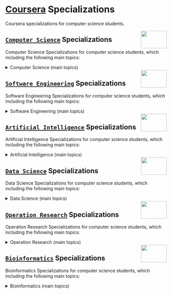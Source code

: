 # [Coursera](https://www.coursera.org/) Specializations
Coursera specializations for computer science students.

<img align="right" width="80" height="55" src="https://github.com/cs-MohamedAyman/Coursera-Specializations/blob/master/organizations-logos/coursera.jpg">

## [`Computer Science`](https://github.com/cs-MohamedAyman/Coursera-Specializations/blob/master/Computer-Science-Specializations/README.md) Specializations
Computer Science Specializations for computer science students, which including the following main topics:

<details>
	<summary>Computer Science (main topics)</summary>

  #### `1.` [Programming Languages and Object Oriented](https://github.com/cs-MohamedAyman/Coursera-Specializations/blob/master/Computer-Science-Specializations/README.md) Specializations `12 Entities`
  #### `2.` [Calculus and Algebra](https://github.com/cs-MohamedAyman/Coursera-Specializations/blob/master/Computer-Science-Specializations/README.md) Specializations 						`12 Entities`
  #### `3.` [Probability and Statistics](https://github.com/cs-MohamedAyman/Coursera-Specializations/blob/master/Computer-Science-Specializations/README.md) Specializations				`12 Entities`
  #### `4.` [Data Structures and Algorithms Analysis](https://github.com/cs-MohamedAyman/Coursera-Specializations/blob/master/Computer-Science-Specializations/README.md) Specializations 	`12 Entities`

  **SKILLS YOU WILL GAIN:**<br>
  `computer science`, `discrete mathematics`, `mathematics`, `calculus`, `algebra`, `differential equations`, `probability`, `statistics`, `python programming`, `c++ programming`, `c programming`, `c++ object oriented programming (oop)`, `python object oriented programming (oop)`, `object oriented programming (oop)`, `data structures`, `algorithms`, `advanced data Structures`, `advanced algorithms`, `theory of computations`

</details>

<img align="right" width="80" height="55" src="https://github.com/cs-MohamedAyman/Coursera-Specializations/blob/master/organizations-logos/coursera.jpg">

## [`Software Engineering`](https://github.com/cs-MohamedAyman/Coursera-Specializations/tree/master/Software-Engineering-Specializations/README.md) Specializations
Software Engineering Specializations for computer science students, which including the following main topics:

<details>
	<summary>Software Engineering (main topics)</summary>

  #### `1.` [Software Engineering](https://github.com/cs-MohamedAyman/Coursera-Specializations/tree/master/Software-Engineering-Specializations/README.md) Specializations							`12 Entities`
  #### `2.` [Web Development](https://github.com/cs-MohamedAyman/Coursera-Specializations/tree/master/Software-Engineering-Specializations/README.md) Specializations								`12 Entities`
  #### `3.` [Mobile Development](https://github.com/cs-MohamedAyman/Coursera-Specializations/tree/master/Software-Engineering-Specializations/README.md) Specializations							`12 Entities`
  #### `4.` [Game Development](https://github.com/cs-MohamedAyman/Coursera-Specializations/tree/master/Software-Engineering-Specializations/README.md) Specializations								`12 Entities`
  #### `5.` [User Interface and User Experience (UI/UX)](https://github.com/cs-MohamedAyman/Coursera-Specializations/tree/master/Software-Engineering-Specializations/README.md) Specializations 	`12 Entities`
  #### `6.` [Continuous Delivery and DevOps](https://github.com/cs-MohamedAyman/Coursera-Specializations/tree/master/Software-Engineering-Specializations/README.md) Specializations 				`12 Entities`

  **SKILLS YOU WILL GAIN:**<br>
  `software engineering`, `object oriented design`, `object oriented analysis`, `service oriented architecture`, `analysis of systems`, `design of systems`, `quality control`, `operating systems`, `parallel computing`, `parallel processing`, `desktop applications`, `mobile applications`, `web applications`, `game applications`, `cross platform development`, `continuous delivery`, `devops`, `cloud computing`, `project management`, `android`, `ios`, `product development`, `google app engine (gae)`, `unity`, `parallel computing`, `parallel processing`, `shell script`, `web service`, `kubernetes`, `game design`, `virtual machine (vm)`, `virtual reality (vr)`, `php programming`, `agile user stories`, `software quality`, `microservices`, `user interface (ui)`, `jenkins`, `github`, `command line interface`, `version control systems`, `java programming`, `python programming`, `c# programming`, `swift programming`, `objective-c`, `google cloud platform`, `google compute engine`, `human computer interaction`, `reactive programming`, `distributed systems`, `software architecture`, `agile software development`, `javascript programming`, `user experience (ux)`, `responsive web design`

</details>

<img align="right" width="80" height="55" src="https://github.com/cs-MohamedAyman/Coursera-Specializations/blob/master/organizations-logos/coursera.jpg">

## [`Artificial Intelligence`](https://github.com/cs-MohamedAyman/Coursera-Specializations/tree/master/Artificial-Intelligence-Specializations/README.md) Specializations
Artificial Intelligence Specializations for computer science students, which including the following main topics:

<details>
	<summary>Artificial Intelligence (main topics)</summary>

  #### `1.` [Data Analysis and Visualization](https://github.com/cs-MohamedAyman/Coursera-Specializations/tree/master/Artificial-Intelligence-Specializations/README.md) Specializations 		`10 Entities`
  #### `2.` [Machine Learning and Data Mining](https://github.com/cs-MohamedAyman/Coursera-Specializations/tree/master/Artificial-Intelligence-Specializations/README.md) Specializations 		`14 Entities`
  #### `3.` [Artificial Intelligence](https://github.com/cs-MohamedAyman/Coursera-Specializations/tree/master/Artificial-Intelligence-Specializations/README.md) Specializations 				`10 Entities`
  #### `4.` [Deep Learning and Neural Networks](https://github.com/cs-MohamedAyman/Coursera-Specializations/tree/master/Artificial-Intelligence-Specializations/README.md) Specializations 		`10 Entities`
  #### `5.` [Computer Vision and Image Processing](https://github.com/cs-MohamedAyman/Coursera-Specializations/tree/master/Artificial-Intelligence-Specializations/README.md) Specializations 	`10 Entities`
  #### `6.` [Reinforcement Learning](https://github.com/cs-MohamedAyman/Coursera-Specializations/tree/master/Artificial-Intelligence-Specializations/README.md) Specializations 				`10 Entities`

  **SKILLS YOU WILL GAIN:**<br>
  `artificial intelligence`, `data analysis`, `excel`, `data management`, `data processing`, `data mining`, `text mining`, `natural language processing`, `natural language toolkit (nltk)`, `time series`, `machine learning`, `advanced machine learning`, `multi-task learning`, `reinforcement learning`, `markov chain monte carlo (mcmc)`, `data vizualisation`, `advanced data vizualisation`, `matlab programming`, `python programming`, `python libraries`, `digital signals processing`, `pattern recognition`, `image processing`, `computer graphics`, `deep learning`, `speech processing`, `dimensionality reduction`, `computer vision`, `cloud computing`, `tensorflow serving`, `keras`, `pytorch`

</details>

<img align="right" width="80" height="55" src="https://github.com/cs-MohamedAyman/Coursera-Specializations/blob/master/organizations-logos/coursera.jpg">

## [`Data Science`](https://github.com/cs-MohamedAyman/Coursera-Specializations/tree/master/Data-Science-Specializations/README.md) Specializations
Data Science Specializations for computer science students, which including the following main topics:

<details>
	<summary>Data Science (main topics)</summary>

  #### `1.` [Data Analysis and Visualization](https://github.com/cs-MohamedAyman/Coursera-Specializations/tree/master/Data-Science-Specializations/README.md) Specializations 		`10 Entities`
  #### `2.` [Machine Learning and Data Mining](https://github.com/cs-MohamedAyman/Coursera-Specializations/tree/master/Data-Science-Specializations/README.md) Specializations 		`14 Entities`
  #### `3.` [Data Science](https://github.com/cs-MohamedAyman/Coursera-Specializations/tree/master/Data-Science-Specializations/README.md) Specializations							`10 Entities`
  #### `4.` [Business Intelligence](https://github.com/cs-MohamedAyman/Coursera-Specializations/tree/master/Data-Science-Specializations/README.md) Specializations 				`12 Entities`
  #### `5.` [Database Systems and Big Data](https://github.com/cs-MohamedAyman/Coursera-Specializations/tree/master/Data-Science-Specializations/README.md) Specializations			`12 Entities`
  #### `6.` [Data Engineering](https://github.com/cs-MohamedAyman/Coursera-Specializations/tree/master/Data-Science-Specializations/README.md) Specializations						`12 Entities`

  **SKILLS YOU WILL GAIN:**<br>
  `data science`, `data analysis`, `excel`, `data cleansing`, `data management`, `data processing`, `data validation`, `data wrangling`, `data quality`, `data modeling`, `data parallelism`, `data integration`, `data storage`, `data retrieval`, `data warehousing`, `data engineering`, `data mining`, `text mining`, `time series`, `advanced machine learning`, `multi-task learning`, `reinforcement learning`, `markov chain monte carlo (mcmc)`, `tableau`, `data vizualisation`, `advanced data vizualisation`, `r programming`, `rstudio`, `sql`, `nosql`, `database systems`, `database design`, `business analysis`, `business intelligence`, `apache spark`, `apache hadoop`, `big data`, `web scraping`, `cloud computing`, `cloud databases`

</details>

<img align="right" width="80" height="55" src="https://github.com/cs-MohamedAyman/Coursera-Specializations/blob/master/organizations-logos/coursera.jpg">

## [`Operation Research`](https://github.com/cs-MohamedAyman/Coursera-Specializations/blob/master/Operation-Research-Specializations/README.md) Specializations
Operation Research Specializations for computer science students, which including the following main topics:

<details>
	<summary>Operation Research (main topics)</summary>

  #### `1.` [Data Analysis and Visualization](https://github.com/cs-MohamedAyman/Coursera-Specializations/tree/master/Operation-Research-Specializations/README.md) Specializations			`10 Entities`
  #### `2.` [Machine Learning and Data Mining](https://github.com/cs-MohamedAyman/Coursera-Specializations/tree/master/Operation-Research-Specializations/README.md) Specializations 		`14 Entities`
  #### `3.` [Operation Research and Decision Theory](https://github.com/cs-MohamedAyman/Coursera-Specializations/tree/master/Operation-Research-Specializations/README.md) Specializations 	`14 Entities`
  #### `4.` [Network Modeling and Optimization](https://github.com/cs-MohamedAyman/Coursera-Specializations/tree/master/Operation-Research-Specializations/README.md) Specializations 		`12 Entities`
  #### `5.` [Reinforcement Learning](https://github.com/cs-MohamedAyman/Coursera-Specializations/tree/master/Operation-Research-Specializations/README.md) Specializations					`12 Entities`

  **SKILLS YOU WILL GAIN:**<br>

</details>

<img align="right" width="80" height="55" src="https://github.com/cs-MohamedAyman/Coursera-Specializations/blob/master/organizations-logos/coursera.jpg">

## [`Bioinformatics`](https://github.com/cs-MohamedAyman/Coursera-Specializations/blob/master/Bioinformatics-Specializations/README.md) Specializations
Bioinformatics Specializations for computer science students, which including the following main topics:

<details>
	<summary>Bioinformatics (main topics)</summary>

  #### `1.` [Data Analysis and Visualization](https://github.com/cs-MohamedAyman/Coursera-Specializations/tree/master/Operation-Research-Specializations/README.md) Specializations		`10 Entities`
  #### `2.` [Machine Learning and Data Mining](https://github.com/cs-MohamedAyman/Coursera-Specializations/tree/master/Operation-Research-Specializations/README.md) Specializations 	`14 Entities`

  **SKILLS YOU WILL GAIN:**<br>

</details>
